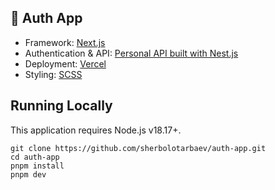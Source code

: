 ## 🔐 Auth App

- Framework: [Next.js](https://nextjs.org/)
- Authentication & API: [Personal API built with Nest.js](https://github.com/sherbolotarbaev/nest)
- Deployment: [Vercel](https://vercel.com/)
- Styling: [SCSS](https://sass-lang.com/)

## Running Locally

This application requires Node.js v18.17+.

```
git clone https://github.com/sherbolotarbaev/auth-app.git
cd auth-app
pnpm install
pnpm dev
```
